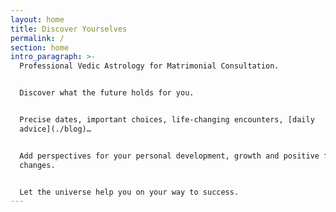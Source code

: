 ```yaml
---
layout: home
title: Discover Yourselves
permalink: /
section: home
intro_paragraph: >-
  Professional Vedic Astrology for Matrimonial Consultation.


  Discover what the future holds for you.


  Precise dates, important choices, life-changing encounters, [daily
  advice](./blog)… 


  Add perspectives for your personal development, growth and positive forceful
  changes. 


  Let the universe help you on your way to success.
---
```


